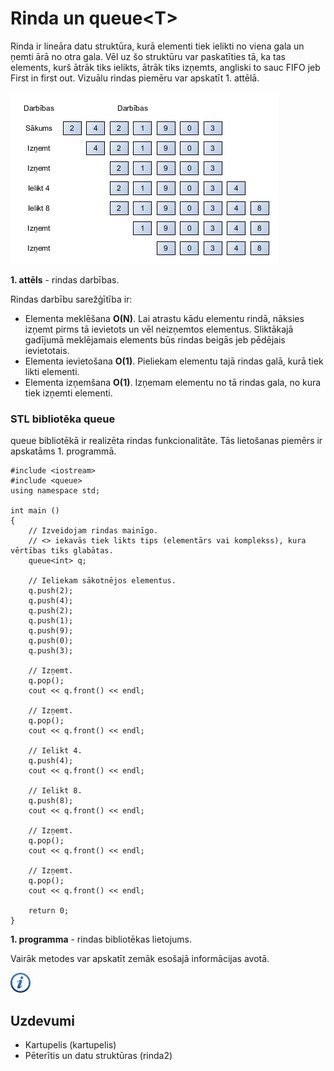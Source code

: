 # Rinda un queue&lt;T&gt;

Rinda ir lineāra datu struktūra, kurā elementi tiek ielikti no viena gala un ņemti ārā no otra gala. Vēl uz šo struktūru var paskatīties tā, ka tas elements, kurš ātrāk tiks ielikts, ātrāk tiks izņemts, angliski to sauc FIFO jeb First in first out. Vizuālu rindas piemēru var apskatīt 1. attēlā.

![Rinda](/media/theory/queue.png)

**1. attēls** - rindas darbības.

Rindas darbību sarežģītība ir:

- Elementa meklēšana **O(N)**. Lai atrastu kādu elementu rindā, nāksies izņemt pirms tā ievietots un vēl neizņemtos elementus. Sliktākajā gadījumā meklējamais elements būs rindas beigās jeb pēdējais ievietotais.
- Elementa ievietošana **O(1)**. Pieliekam elementu tajā rindas galā, kurā tiek likti elementi.
- Elementa izņemšana **O(1)**. Izņemam elementu no tā rindas gala, no kura tiek izņemti elementi.

### STL bibliotēka queue

queue bibliotēkā ir realizēta rindas funkcionalitāte. Tās lietošanas piemērs ir apskatāms 1. programmā.

```
#include <iostream>
#include <queue>
using namespace std;

int main ()
{
    // Izveidojam rindas mainīgo.
    // <> iekavās tiek likts tips (elementārs vai komplekss), kura vērtības tiks glabātas.
    queue<int> q;

    // Ieliekam sākotnējos elementus.
    q.push(2);
    q.push(4);
    q.push(2);
    q.push(1);
    q.push(9);
    q.push(0);
    q.push(3);

    // Izņemt.
    q.pop();
    cout << q.front() << endl;

    // Izņemt.
    q.pop();
    cout << q.front() << endl;

    // Ielikt 4.
    q.push(4);
    cout << q.front() << endl;

    // Ielikt 8.
    q.push(8);
    cout << q.front() << endl;

    // Izņemt.
    q.pop();
    cout << q.front() << endl;

    // Izņemt.
    q.pop();
    cout << q.front() << endl;

    return 0;
}
```

**1. programma** - rindas bibliotēkas lietojums.

Vairāk metodes var apskatīt zemāk esošajā informācijas avotā.

<a href="http://www.cplusplus.com/reference/queue/queue/" target="_blank">![Vairāk informācija](/media/theory/information.png)</a>

## Uzdevumi

* Kartupelis (kartupelis)
* Pēterītis un datu struktūras (rinda2)
